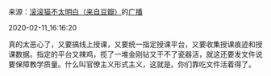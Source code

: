 来源：[滚滚猫不太明白（来自豆瓣）](https://www.douban.com/people/mrlljx/)的[广播](https://www.douban.com/people/mrlljx/status/2804341237/)


2020-02-11_16:16:20


真的太恶心了，又要搞线上授课，又要统一指定授课平台，又要收集授课痕迹和授课数据。指定的平台又辣鸡，揽了一堆金刚钻又干不了瓷器活，就这还要发文件说要保障教学质量。什么叫官僚主义形式主义，这就是。你们靠吃文件活着得了。
